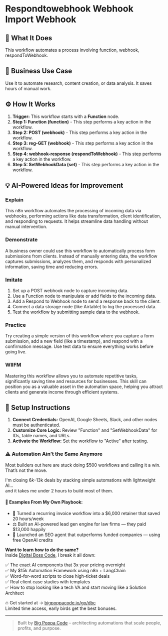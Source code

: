 # Respondtowebhook Webhook Import Webhook

## 🚀 What It Does
This workflow automates a process involving function, webhook, respondToWebhook.

## 💼 Business Use Case
Use it to automate research, content creation, or data analysis. It saves hours of manual work.

## ⚙️ How It Works
1.  **Trigger:** This workflow starts with a **Function** node.
2. **Step 1: Function (function)** - This step performs a key action in the workflow.
3. **Step 2: POST (webhook)** - This step performs a key action in the workflow.
4. **Step 3: reg-GET (webhook)** - This step performs a key action in the workflow.
5. **Step 4: webhook-response (respondToWebhook)** - This step performs a key action in the workflow.
6. **Step 5: SetWebhookData (set)** - This step performs a key action in the workflow.

## 💡 AI-Powered Ideas for Improvement
### Explain
This n8n workflow automates the processing of incoming data via webhooks, performing actions like data transformation, client identification, and responding to requests. It helps streamline data handling without manual intervention.

### Demonstrate
A business owner could use this workflow to automatically process form submissions from clients. Instead of manually entering data, the workflow captures submissions, analyzes them, and responds with personalized information, saving time and reducing errors.

### Imitate
1. Set up a POST webhook node to capture incoming data.
2. Use a Function node to manipulate or add fields to the incoming data.
3. Add a Respond to Webhook node to send a response back to the client.
4. Connect a data storage node (like Airtable) to log the processed data.
5. Test the workflow by submitting sample data to the webhook.

### Practice
Try creating a simple version of this workflow where you capture a form submission, add a new field (like a timestamp), and respond with a confirmation message. Use test data to ensure everything works before going live.

### WIIFM
Mastering this workflow allows you to automate repetitive tasks, significantly saving time and resources for businesses. This skill can position you as a valuable asset in the automation space, helping you attract clients and generate income through efficient systems.

## 🔧 Setup Instructions
1. **Connect Credentials:** OpenAI, Google Sheets, Slack, and other nodes must be authenticated.
2. **Customize Core Logic:** Review "Function" and "SetWebhookData" for IDs, table names, and URLs.
3. **Activate the Workflow:** Set the workflow to "Active" after testing.

### ⚠️ Automation Ain’t the Same Anymore

Most builders out here are stuck doing $500 workflows and calling it a win.  
That’s not the move.  

I'm closing $6k–$13k deals by stacking simple automations with lightweight AI...  
and it takes me under 2 hours to build most of them.

#### 🧠 Examples From My Own Playbook:
- 🔁 Turned a recurring invoice workflow into a $6,000 retainer that saved 20 hours/week  
- ⚖️ Built an AI-powered lead gen engine for law firms — they paid $13,000 happily  
- 🚀 Launched an SEO agent that outperforms funded companies — using free OpenAI credits  

**Want to learn how to do the same?**  
Inside [Digital Boss Code](https://bigpoppacode.io/go/dbc), I break it all down:

✅ The exact AI components that 3x your pricing overnight  
✅ My $15k Automation Framework using n8n + LangChain  
✅ Word-for-word scripts to close high-ticket deals  
✅ Real client case studies with templates  
✅ How to stop looking like a tech VA and start moving like a Solution Architect  

🔥 Get started at → [bigpoppacode.io/go/dbc](https://bigpoppacode.io/go/dbc)  
Limited time access, early birds get the best bonuses.

---
> Built by [Big Poppa Code](https://bigpoppacode.io) – architecting automations that scale people, profits, and purpose.
